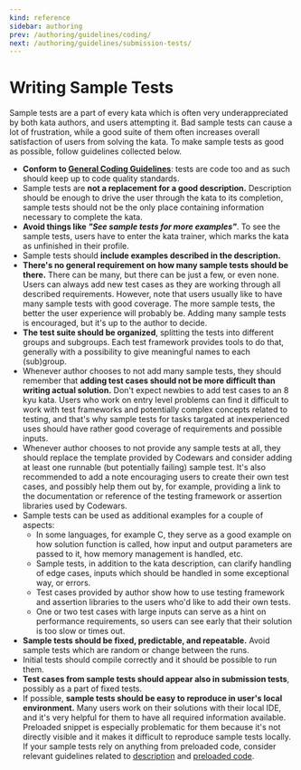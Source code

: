 ```yaml
---
kind: reference
sidebar: authoring
prev: /authoring/guidelines/coding/
next: /authoring/guidelines/submission-tests/
---
```


# Writing Sample Tests

Sample tests are a part of every kata which is often very underappreciated by both kata authors, and users attempting it. Bad sample tests can cause a lot of frustration, while a good suite of them often increases overall satisfaction of users from solving the kata. To make sample tests as good as possible, follow guidelines collected below.

- **Conform to [General Coding Guidelines][authoring-guidelines-general-coding]**: tests are code too and as such should keep up to code quality standards.
- Sample tests are **not a replacement for a good description.** Description should be enough to drive the user through the kata to its completion, sample tests should not be the only place containing information necessary to complete the kata.
- **Avoid things like _"See sample tests for more examples"_**. To see the sample tests, users have to enter the kata trainer, which marks the kata as unfinished in their profile.
- Sample tests should **include examples described in the description.**
- **There's no general requirement on how many sample tests should be there.** There can be many, but there can be just a few, or even none. Users can always add new test cases as they are working through all described requirements. However, note that users usually like to have many sample tests with good coverage. The more sample tests, the better the user experience will probably be. Adding many sample tests is encouraged, but it's up to the author to decide.
- **The test suite should be organized**, splitting the tests into different groups and subgroups. Each test framework provides tools to do that, generally with a possibility to give meaningful names to each (sub)group.
- Whenever author chooses to not add many sample tests, they should remember that **adding test cases should not be more difficult than writing actual solution.**  Don't expect newbies to add test cases to an 8 kyu kata. Users who work on entry level problems can find it difficult to work with test frameworks and potentially complex concepts related to testing, and that's why sample tests for tasks targated at inexperienced uses should have rather good coverage of requirements and possible inputs.
- Whenever author chooses to not provide any sample tests at all, they should replace the template provided by Codewars and consider adding at least one runnable (but potentially failing) sample test. It's also recommended to add a note encouraging users to create their own test cases, and possibly help them out by, for example, providing a link to the documentation or reference of the testing framework or assertion libraries used by Codewars.
- Sample tests can be used as additional examples for a couple of aspects:
  - In some languages, for example C, they serve as a good example on how solution function is called, how input and output parameters are passed to it, how memory management is handled, etc.
  - Sample tests, in addition to the kata description, can clarify handling of edge cases, inputs which should be handled in some exceptional way, or errors.
  - Test cases provided by author show how to use testing framework and assertion libraries to the users who'd like to add their own tests.
  - One or two test cases with large inputs can serve as a hint on performance requirements, so users can see early that their solution is too slow or times out.  
- **Sample tests should be fixed, predictable, and repeatable.** Avoid sample tests which are random or change between the runs.
- Initial tests should compile correctly and it should be possible to run them.
- **Test cases from sample tests should appear also in submission tests**, possibly as a part of fixed tests.
- If possible, **sample tests should be easy to reproduce in user's local environment.** Many users work on their solutions with their local IDE, and it's very helpful for them to have all required information available. Preloaded snippet is especially problematic for them because it's not directly visible and it makes it difficult to reproduce sample tests locally. If your sample tests rely on anything from preloaded code, consider relevant guidelines related to [description][authoring-guidelines-description] and [preloaded code][authoring-guidelines-preloaded].


[authoring-guidelines-general-coding]: /authoring/guidelines/coding/
[authoring-guidelines-description]: /authoring/guidelines/description/
[authoring-guidelines-preloaded]: /authoring/guidelines/preloaded/
